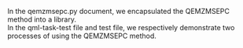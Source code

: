 In the qemzmsepc.py document, we encapsulated the QEMZMSEPC method into a library. <br>
In the qml-task-test file and test file, we respectively demonstrate two processes of using the QEMZMSEPC method.
